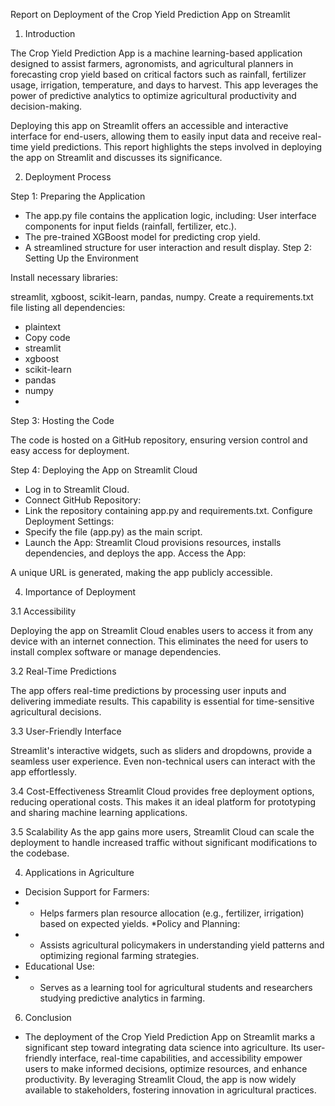 Report on Deployment of the Crop Yield Prediction App on Streamlit

1. Introduction
   
The Crop Yield Prediction App is a machine learning-based application designed to assist farmers, agronomists, and agricultural planners in forecasting crop yield based on critical factors such as rainfall, fertilizer usage, irrigation, temperature, and days to harvest. This app leverages the power of predictive analytics to optimize agricultural productivity and decision-making.

Deploying this app on Streamlit offers an accessible and interactive interface for end-users, allowing them to easily input data and receive real-time yield predictions. This report highlights the steps involved in deploying the app on Streamlit and discusses its significance.

2. Deployment Process
   
Step 1: Preparing the Application

* The app.py file contains the application logic, including:
User interface components for input fields (rainfall, fertilizer, etc.).
* The pre-trained XGBoost model for predicting crop yield.
* A streamlined structure for user interaction and result display.
Step 2: Setting Up the Environment

Install necessary libraries:

streamlit, xgboost, scikit-learn, pandas, numpy.
Create a requirements.txt file listing all dependencies:
* plaintext
* Copy code
* streamlit
* xgboost
* scikit-learn
* pandas
* numpy
* 
Step 3: Hosting the Code

The code is hosted on a GitHub repository, ensuring version control and easy access for deployment.

Step 4: Deploying the App on Streamlit Cloud

* Log in to Streamlit Cloud.
* Connect GitHub Repository:
* Link the repository containing app.py and requirements.txt.
Configure Deployment Settings:
* Specify the file (app.py) as the main script.
* Launch the App:
Streamlit Cloud provisions resources, installs dependencies, and deploys the app.
Access the App:

A unique URL is generated, making the app publicly accessible.

4. Importance of Deployment
   
3.1 Accessibility

Deploying the app on Streamlit Cloud enables users to access it from any device with an internet connection. This eliminates the need for users to install complex software or manage dependencies.

3.2 Real-Time Predictions

The app offers real-time predictions by processing user inputs and delivering immediate results. This capability is essential for time-sensitive agricultural decisions.

3.3 User-Friendly Interface

Streamlit's interactive widgets, such as sliders and dropdowns, provide a seamless user experience. Even non-technical users can interact with the app effortlessly.

3.4 Cost-Effectiveness
Streamlit Cloud provides free deployment options, reducing operational costs. This makes it an ideal platform for prototyping and sharing machine learning applications.

3.5 Scalability
As the app gains more users, Streamlit Cloud can scale the deployment to handle increased traffic without significant modifications to the codebase.

4. Applications in Agriculture
   
* Decision Support for Farmers:
* * Helps farmers plan resource allocation (e.g., fertilizer, irrigation) based on expected yields.
*Policy and Planning:
* * Assists agricultural policymakers in understanding yield patterns and optimizing regional farming strategies.
* Educational Use:
* * Serves as a learning tool for agricultural students and researchers studying predictive analytics in farming.
6. Conclusion
* The deployment of the Crop Yield Prediction App on Streamlit marks a significant step toward integrating data science into agriculture. Its user-friendly interface, real-time capabilities, and accessibility empower users to make informed decisions, optimize resources, and enhance productivity. By leveraging Streamlit Cloud, the app is now widely available to stakeholders, fostering innovation in agricultural practices.
